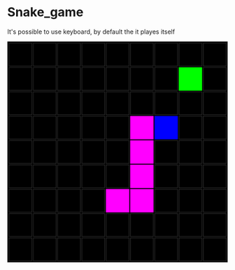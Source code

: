 # Snake_game

It's possible to use keyboard, by default the it playes itself

![preview](https://github.com/0dminnimda/Snake_game/blob/master/preview.png?raw=true)

